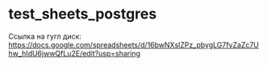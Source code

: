 # test_sheets_postgres
Ссылка на гугл диск:
https://docs.google.com/spreadsheets/d/16bwNXslZPz_pbygLG7fvZaZc7Uhw_hIdU6jwwQfLu2E/edit?usp=sharing
